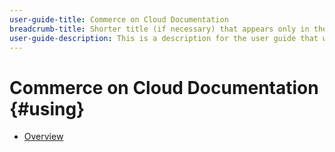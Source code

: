 ```yaml
---
user-guide-title: Commerce on Cloud Documentation
breadcrumb-title: Shorter title (if necessary) that appears only in the breadcrumb.
user-guide-description: This is a description for the user guide that will be displayed on the landing page.
---
```


# Commerce on Cloud Documentation {#using}

+ [Overview](overview.md)
